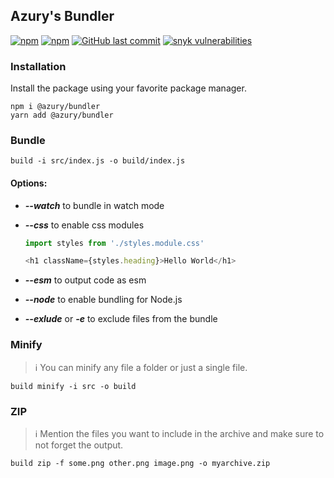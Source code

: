 ## Azury's Bundler

[![npm](https://img.shields.io/npm/v/@azury/bundler)](https://www.npmjs.com/package/@azury/bundler)
[![npm](https://img.shields.io/npm/dt/@azury/bundler)](https://www.npmjs.com/package/@azury/bundler)
[![GitHub last commit](https://img.shields.io/github/last-commit/azurydev/bundler)](https://github.com/azurydev/bundler)
[![snyk vulnerabilities](https://snyk.io/test/github/azurydev/bundler/badge.svg)](https://snyk.io/test/github/azurydev/bundler)

### Installation

Install the package using your favorite package manager.

```sh-session
npm i @azury/bundler
yarn add @azury/bundler
```

### Bundle

```sh-session
build -i src/index.js -o build/index.js
```

#### Options:

- ***--watch*** to bundle in watch mode
- ***--css*** to enable css modules

  ```js
  import styles from './styles.module.css'

  <h1 className={styles.heading}>Hello World</h1>
  ```
- ***--esm*** to output code as esm
- ***--node*** to enable bundling for Node.js
- ***--exlude*** or ***-e*** to exclude files from the bundle

### Minify

> ℹ️ You can minify any file a folder or just a single file.

```sh-session
build minify -i src -o build
```

### ZIP

> ℹ️ Mention the files you want to include in the archive and make sure to not forget the output.

```sh-session
build zip -f some.png other.png image.png -o myarchive.zip
```


